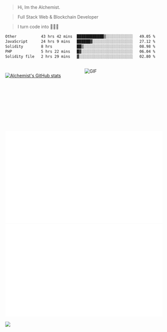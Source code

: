 > Hi, Im the Alchemist.

> Full Stack Web & Blockchain Developer

> I turn code into 💎💎💎

<!--START_SECTION:waka-->
```text
Other           43 hrs 42 mins  ████████████▒░░░░░░░░░░░░   49.05 % 
JavaScript      24 hrs 9 mins   ██████▓░░░░░░░░░░░░░░░░░░   27.12 % 
Solidity        8 hrs           ██▒░░░░░░░░░░░░░░░░░░░░░░   08.98 % 
PHP             5 hrs 22 mins   █▓░░░░░░░░░░░░░░░░░░░░░░░   06.04 % 
Solidity file   2 hrs 29 mins   ▓░░░░░░░░░░░░░░░░░░░░░░░░   02.80 % 
```
<!--END_SECTION:waka-->


<br />

<img align="right" alt="GIF" src="https://user-images.githubusercontent.com/5355808/139111924-210cc6fa-9fb1-4dac-929d-6324a5836a92.gif" width="250" height="200" />

[![Alchemist's GitHub stats](https://github-readme-stats.vercel.app/api?username=DrMaxis&show_icons=true&theme=outrun&count_private=true)](#)

![](https://raw.githubusercontent.com/DrMaxis/github-stats-transparent/output/generated/overview.svg)
![](https://raw.githubusercontent.com/DrMaxis/github-stats-transparent/output/generated/languages.svg)

 
<a href="https://count.getloli.com/"><img src="https://count.getloli.com/get/@:maxis-the-alchemist?theme=rule34"></a>
<!-- https://count.getloli.com/get/@alchemist?theme=rule34 -->
<br>


